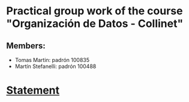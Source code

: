 # Practical group work of the course "Organización de Datos - Collinet"

## Members:
* Tomas Martin: padrón 100835
* Martín Stefanelli: padrón 100488

# [Statement](https://github.com/orga-de-datos/practicas/blob/master/tps/2021-2c-tp/2021-2c-tp-parte1.md)
